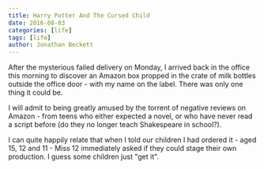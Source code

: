 ```yaml
---
title: Harry Potter And The Cursed Child
date: 2016-08-03
categories: [life]
tags: [life]
author: Jonathan Beckett
---
```


After the mysterious failed delivery on Monday, I arrived back in the office this morning to discover an Amazon box propped in the crate of milk bottles outside the office door - with my name on the label. There was only one thing it could be.

I will admit to being greatly amused by the torrent of negative reviews on Amazon - from teens who either expected a novel, or who have never read a script before (do they no longer teach Shakespeare in school?).

I can quite happily relate that when I told our children I had ordered it - aged 15, 12 and 11 - Miss 12 immediately asked if they could stage their own production. I guess some children just "get it".